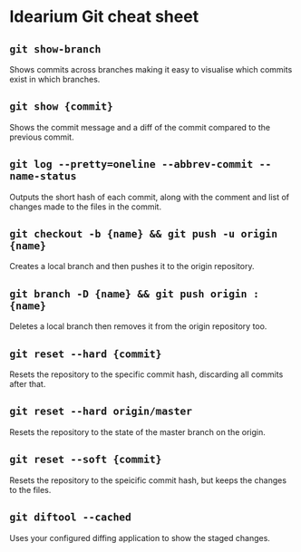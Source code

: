 # Idearium Git cheat sheet

## `git show-branch`

Shows commits across branches making it easy to visualise which commits exist in which branches.

## `git show {commit}`

Shows the commit message and a diff of the commit compared to the previous commit.

## `git log --pretty=oneline --abbrev-commit --name-status`

Outputs the short hash of each commit, along with the comment and list of changes made to the files in the commit.

## `git checkout -b {name} && git push -u origin {name}`

Creates a local branch and then pushes it to the origin repository.

## `git branch -D {name} && git push origin :{name}`

Deletes a local branch then removes it from the origin repository too.

## `git reset --hard {commit}`

Resets the repository to the specific commit hash, discarding all commits after that.

## `git reset --hard origin/master`

Resets the repository to the state of the master branch on the origin.

## `git reset --soft {commit}`

Resets the repository to the speicific commit hash, but keeps the changes to the files.

## `git diftool --cached`

Uses your configured diffing application to show the staged changes.
